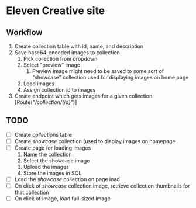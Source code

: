 # Eleven Creative site

## Workflow
1. Create collection table with id, name, and description
2. Save base64-encoded images to collection
	1. Pick collection from dropdown
	2. Select "preview" image
		1. Preview image might need to be saved to some sort of "showcase" collection used for displaying images on home page
	3. Load images
	4. Assign collection id to images
3. Create endpoint which gets images for a given collection [Route("*/collection/{id}*")]


## TODO
- [ ] Create *collections* table
- [ ] Create _showcase_ collection (used to display images on homepage
- [ ] Create page for loading images
	1. Name the collection
	2. Select the showcase image
	3. Upload the images
	4. Store the images in SQL
- [ ] Load the _showcase_ collection on page load
- [ ] On click of _showcase_ collection image, retrieve collection thumbnails for that collection
- [ ] On click of image, load full-sized image
